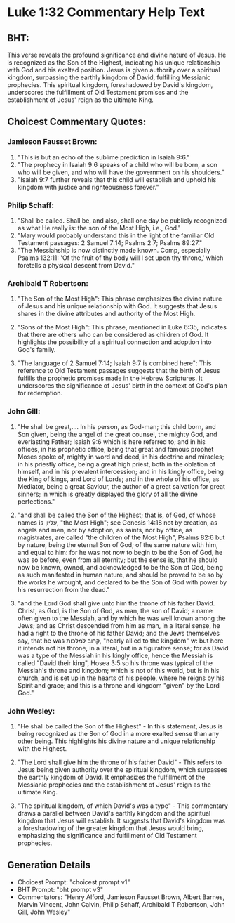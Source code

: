 # Luke 1:32 Commentary Help Text

## BHT:
This verse reveals the profound significance and divine nature of Jesus. He is recognized as the Son of the Highest, indicating his unique relationship with God and his exalted position. Jesus is given authority over a spiritual kingdom, surpassing the earthly kingdom of David, fulfilling Messianic prophecies. This spiritual kingdom, foreshadowed by David's kingdom, underscores the fulfillment of Old Testament promises and the establishment of Jesus' reign as the ultimate King.

## Choicest Commentary Quotes:
### Jamieson Fausset Brown:
1. "This is but an echo of the sublime prediction in Isaiah 9:6." 
2. "The prophecy in Isaiah 9:6 speaks of a child who will be born, a son who will be given, and who will have the government on his shoulders." 
3. "Isaiah 9:7 further reveals that this child will establish and uphold his kingdom with justice and righteousness forever."

### Philip Schaff:
1. "Shall be called. Shall be, and also, shall one day be publicly recognized as what He really is: the son of the Most High, i.e., God." 
2. "Mary would probably understand this in the light of the familiar Old Testament passages: 2 Samuel 7:14; Psalms 2:7; Psalms 89:27." 
3. "The Messiahship is now distinctly made known. Comp, especially Psalms 132:11: 'Of the fruit of thy body will I set upon thy throne,' which foretells a physical descent from David."

### Archibald T Robertson:
1. "The Son of the Most High": This phrase emphasizes the divine nature of Jesus and his unique relationship with God. It suggests that Jesus shares in the divine attributes and authority of the Most High.

2. "Sons of the Most High": This phrase, mentioned in Luke 6:35, indicates that there are others who can be considered as children of God. It highlights the possibility of a spiritual connection and adoption into God's family.

3. "The language of 2 Samuel 7:14; Isaiah 9:7 is combined here": This reference to Old Testament passages suggests that the birth of Jesus fulfills the prophetic promises made in the Hebrew Scriptures. It underscores the significance of Jesus' birth in the context of God's plan for redemption.

### John Gill:
1. "He shall be great,.... In his person, as God-man; this child born, and Son given, being the angel of the great counsel, the mighty God, and everlasting Father; Isaiah 9:6 which is here referred to; and in his offices, in his prophetic office, being that great and famous prophet Moses spoke of, mighty in word and deed, in his doctrine and miracles; in his priestly office, being a great high priest, both in the oblation of himself, and in his prevalent intercession; and in his kingly office, being the King of kings, and Lord of Lords; and in the whole of his office, as Mediator, being a great Saviour, the author of a great salvation for great sinners; in which is greatly displayed the glory of all the divine perfections." 

2. "and shall be called the Son of the Highest; that is, of God, of whose names is עליון, "the Most High"; see Genesis 14:18 not by creation, as angels and men, nor by adoption, as saints, nor by office, as magistrates, are called "the children of the Most High", Psalms 82:6 but by nature, being the eternal Son of God; of the same nature with him, and equal to him: for he was not now to begin to be the Son of God, he was so before, even from all eternity; but the sense is, that he should now be known, owned, and acknowledged to be the Son of God, being as such manifested in human nature, and should be proved to be so by the works he wrought, and declared to be the Son of God with power by his resurrection from the dead."

3. "and the Lord God shall give unto him the throne of his father David. Christ, as God, is the Son of God, as man, the son of David; a name often given to the Messiah, and by which he was well known among the Jews; and as Christ descended from him as man, in a literal sense, he had a right to the throne of his father David; and the Jews themselves say, that he was קרוב למלכות, "nearly allied to the kingdom" w: but here it intends not his throne, in a literal, but in a figurative sense; for as David was a type of the Messiah in his kingly office, hence the Messiah is called "David their king", Hosea 3:5 so his throne was typical of the Messiah's throne and kingdom; which is not of this world, but is in his church, and is set up in the hearts of his people, where he reigns by his Spirit and grace; and this is a throne and kingdom "given" by the Lord God."

### John Wesley:
1. "He shall be called the Son of the Highest" - In this statement, Jesus is being recognized as the Son of God in a more exalted sense than any other being. This highlights his divine nature and unique relationship with the Highest.

2. "The Lord shall give him the throne of his father David" - This refers to Jesus being given authority over the spiritual kingdom, which surpasses the earthly kingdom of David. It emphasizes the fulfillment of the Messianic prophecies and the establishment of Jesus' reign as the ultimate King.

3. "The spiritual kingdom, of which David's was a type" - This commentary draws a parallel between David's earthly kingdom and the spiritual kingdom that Jesus will establish. It suggests that David's kingdom was a foreshadowing of the greater kingdom that Jesus would bring, emphasizing the significance and fulfillment of Old Testament prophecies.


## Generation Details
- Choicest Prompt: "choicest prompt v1"
- BHT Prompt: "bht prompt v3"
- Commentators: "Henry Alford, Jamieson Fausset Brown, Albert Barnes, Marvin Vincent, John Calvin, Philip Schaff, Archibald T Robertson, John Gill, John Wesley"
